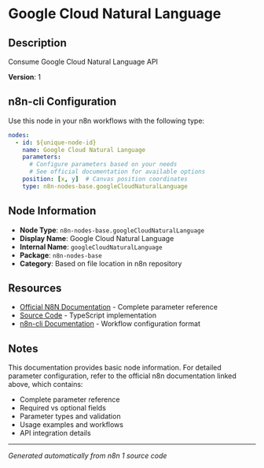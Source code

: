 # Google Cloud Natural Language

## Description

Consume Google Cloud Natural Language API

**Version**: 1

## n8n-cli Configuration

Use this node in your n8n workflows with the following type:

```yaml
nodes:
  - id: ${unique-node-id}
    name: Google Cloud Natural Language
    parameters:
      # Configure parameters based on your needs
      # See official documentation for available options
    position: [x, y]  # Canvas position coordinates
    type: n8n-nodes-base.googleCloudNaturalLanguage
```

## Node Information

- **Node Type**: `n8n-nodes-base.googleCloudNaturalLanguage`
- **Display Name**: Google Cloud Natural Language
- **Internal Name**: `googleCloudNaturalLanguage`
- **Package**: `n8n-nodes-base`
- **Category**: Based on file location in n8n repository

## Resources

- [Official N8N Documentation](https://docs.n8n.io/integrations/builtin/app-nodes/n8n-nodes-base.googlecloudnaturallanguage/) - Complete parameter reference
- [Source Code](https://github.com/n8n-io/n8n/blob/master/packages/nodes-base/nodes/Google/CloudNaturalLanguage/GoogleCloudNaturalLanguage.node.ts) - TypeScript implementation
- [n8n-cli Documentation](https://github.com/edenreich/n8n-cli) - Workflow configuration format

## Notes

This documentation provides basic node information. For detailed parameter configuration, 
refer to the official n8n documentation linked above, which contains:

- Complete parameter reference
- Required vs optional fields
- Parameter types and validation
- Usage examples and workflows
- API integration details

---
*Generated automatically from n8n 1 source code*
